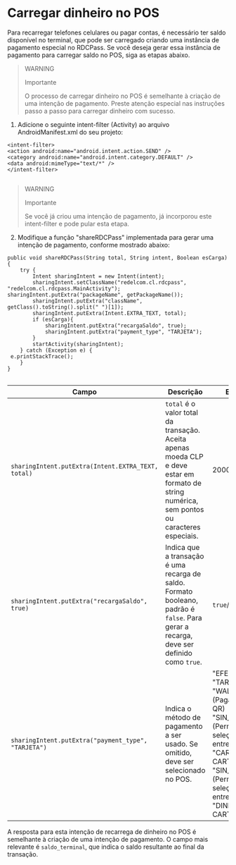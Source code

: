 # Carregar dinheiro no POS

Para recarregar telefones celulares ou pagar contas, é necessário ter saldo disponível no terminal, que pode ser carregado criando uma instância de pagamento especial no RDCPass. Se você deseja gerar essa instância de pagamento para carregar saldo no POS, siga as etapas abaixo.

> WARNING
> 
> Importante
>
> O processo de carregar dinheiro no POS é semelhante à criação de uma intenção de pagamento. Preste atenção especial nas instruções passo a passo para carregar dinheiro com sucesso.

1. Adicione o seguinte intent-filter (Activity) ao arquivo AndroidManifest.xml do seu projeto:

```android
<intent-filter> 
<action android:name="android.intent.action.SEND" /> 
<category android:name="android.intent.category.DEFAULT" /> 
<data android:mimeType="text/*" /> 
</intent-filter>
 

```


> WARNING
> 
> Importante
>
> Se você já criou uma intenção de pagamento, já incorporou este intent-filter e pode pular esta etapa.

2. Modifique a função "shareRDCPass" implementada para gerar uma intenção de pagamento, conforme mostrado abaixo:

```android
public void shareRDCPass(String total, String intent, Boolean esCarga) { 
 	try { 
 		Intent sharingIntent = new Intent(intent); 
 		sharingIntent.setClassName("redelcom.cl.rdcpass", "redelcom.cl.rdcpass.MainActivity");  
sharingIntent.putExtra("packageName", getPackageName()); 
 		sharingIntent.putExtra("className", getClass().toString().split(" ")[1]); 
 		sharingIntent.putExtra(Intent.EXTRA_TEXT, total); 
 		if (esCarga){ 
 			sharingIntent.putExtra("recargaSaldo", true); 
 			sharingIntent.putExtra("payment_type", "TARJETA"); 
 		} 
 		startActivity(sharingIntent); 
 	} catch (Exception e) { 
 e.printStackTrace(); 
 	} 
} 
 
```


| Campo | Descrição | Exemplo |
|---|---|---|
| `sharingIntent.putExtra(Intent.EXTRA_TEXT, total)` | `total` é o valor total da transação. Aceita apenas moeda CLP e deve estar em formato de string numérica, sem pontos ou caracteres especiais. | 2000 |
| `sharingIntent.putExtra("recargaSaldo", true)` | Indica que a transação é uma recarga de saldo. Formato booleano, padrão é `false`. Para gerar a recarga, deve ser definido como `true`. | `true`/`false` |
| `sharingIntent.putExtra("payment_type", "TARJETA")` | Indica o método de pagamento a ser usado. Se omitido, deve ser selecionado no POS. | "EFECTIVO"<br>"TARJETA"<br>"WALLET" (Pagamentos QR)<br>"SIN_EFECTIVO" (Permite seleção no POS entre: "CARTÕES E CARTEIRA")<br>"SIN_WALLET" (Permite seleção no POS entre: "DINHEIRO E CARTÕES") |

A resposta para esta intenção de recarrega de dinheiro no POS é semelhante à criação de uma intenção de pagamento. O campo mais relevante é `saldo_terminal`, que indica o saldo resultante ao final da transação.
